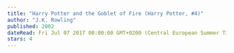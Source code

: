 ```yaml
---
title: "Harry Potter and the Goblet of Fire (Harry Potter, #4)"
author: "J.K. Rowling"
published: 2002
dateRead: Fri Jul 07 2017 00:00:00 GMT+0200 (Central European Summer Time)
stars: 4
---
```


